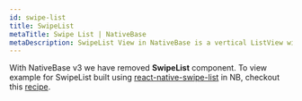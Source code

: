 ```yaml
---
id: swipe-list
title: SwipeList
metaTitle: Swipe List | NativeBase
metaDescription: SwipeList View in NativeBase is a vertical ListView with rows that swipe open and close. Read to learn how we can use React Native Swipe List in NativeBase. 
---
```


With NativeBase v3 we have removed **SwipeList** component. To view example for SwipeList built using [react-native-swipe-list](https://www.npmjs.com/package/react-native-swipe-list-view) in NB, checkout this [recipe](/building-swipe-list).
